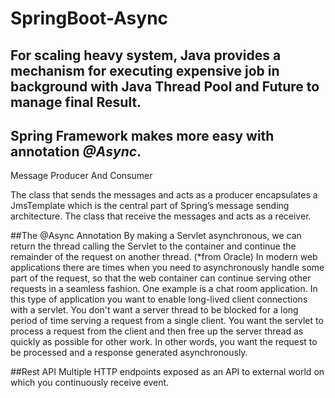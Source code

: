 # SpringBoot-Async

## For scaling heavy system, Java provides a mechanism for executing expensive job in background with Java Thread Pool and Future to manage final Result. 

## Spring Framework makes more easy with annotation <i>@Async</i>. 

Message Producer And Consumer

The class that sends the messages and acts as a producer encapsulates a JmsTemplate which is the central part of Spring’s message sending architecture. The class that receive the messages and acts as a receiver.

##The @Async Annotation
By making a Servlet asynchronous, we can return the thread calling the Servlet to the container and continue the remainder of the request on another thread. 
      (*from Oracle) In modern web applications there are times when you need to asynchronously handle some part of the request, so that the web container can continue serving other requests in a seamless fashion. One example is a chat room application. In this type of application you want to enable long-lived client connections with a servlet. You don't want a server thread to be blocked for a long period of time serving a request from a single client. You want the servlet to process a request from the client and then free up the server thread as quickly as possible for other work. In other words, you want the request to be processed and a response generated asynchronously. 

##Rest API 
Multiple HTTP endpoints exposed as an API to external world on which you continuously receive event. 
